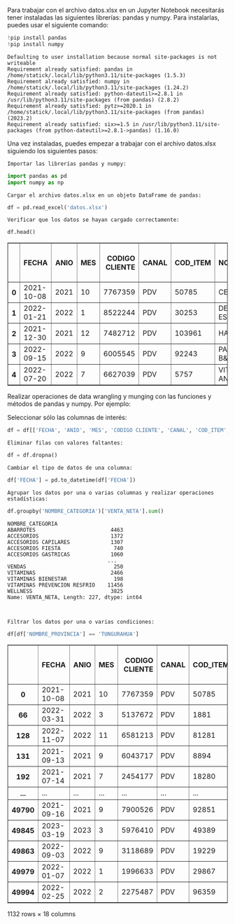 Para trabajar con el archivo datos.xlsx en un Jupyter Notebook necesitarás tener instaladas las siguientes librerías: pandas y numpy. Para instalarlas, puedes usar el siguiente comando:


```python
!pip install pandas 
!pip install numpy
```

    Defaulting to user installation because normal site-packages is not writeable
    Requirement already satisfied: pandas in /home/statick/.local/lib/python3.11/site-packages (1.5.3)
    Requirement already satisfied: numpy in /home/statick/.local/lib/python3.11/site-packages (1.24.2)
    Requirement already satisfied: python-dateutil>=2.8.1 in /usr/lib/python3.11/site-packages (from pandas) (2.8.2)
    Requirement already satisfied: pytz>=2020.1 in /home/statick/.local/lib/python3.11/site-packages (from pandas) (2023.2)
    Requirement already satisfied: six>=1.5 in /usr/lib/python3.11/site-packages (from python-dateutil>=2.8.1->pandas) (1.16.0)


Una vez instaladas, puedes empezar a trabajar con el archivo datos.xlsx siguiendo los siguientes pasos:

    Importar las librerías pandas y numpy:


```python
import pandas as pd
import numpy as np
```

    Cargar el archivo datos.xlsx en un objeto DataFrame de pandas:


```python
df = pd.read_excel('datos.xlsx')
```

    Verificar que los datos se hayan cargado correctamente:


```python
df.head()
```




<div>
<style scoped>
    .dataframe tbody tr th:only-of-type {
        vertical-align: middle;
    }

    .dataframe tbody tr th {
        vertical-align: top;
    }

    .dataframe thead th {
        text-align: right;
    }
</style>
<table border="1" class="dataframe">
  <thead>
    <tr style="text-align: right;">
      <th></th>
      <th>FECHA</th>
      <th>ANIO</th>
      <th>MES</th>
      <th>CODIGO CLIENTE</th>
      <th>CANAL</th>
      <th>COD_ITEM</th>
      <th>NOMBRE_PRODUCTO</th>
      <th>NOMBRE_CATEGORIA</th>
      <th>NOMBRE_TIPO_NEGOCIO</th>
      <th>COD_LOCAL</th>
      <th>NOMBRE_LOCAL</th>
      <th>NOMBRE_PROVINCIA</th>
      <th>NOMBRE_CIUDAD</th>
      <th>NÚMERO DE TRANSACCIÓN</th>
      <th>VENTA_NETA</th>
      <th>MARGEN</th>
      <th>CANTIDAD</th>
      <th>COD FORMA DE PAGO</th>
    </tr>
  </thead>
  <tbody>
    <tr>
      <th>0</th>
      <td>2021-10-08</td>
      <td>2021</td>
      <td>10</td>
      <td>7767359</td>
      <td>PDV</td>
      <td>50785</td>
      <td>CEPILLOS B&amp;C</td>
      <td>IMPLEMENTOS DE CABELLO B&amp;C</td>
      <td>B&amp;C</td>
      <td>791</td>
      <td>FYBECA MALL DE LOS ANDES</td>
      <td>TUNGURAHUA</td>
      <td>AMBATO</td>
      <td>3810852</td>
      <td>7</td>
      <td>2</td>
      <td>1</td>
      <td>1</td>
    </tr>
    <tr>
      <th>1</th>
      <td>2022-01-21</td>
      <td>2022</td>
      <td>1</td>
      <td>8522244</td>
      <td>PDV</td>
      <td>30253</td>
      <td>DELINEADOR OJOS ESSENCE</td>
      <td>COSMETICO UÑAS</td>
      <td>B&amp;CP</td>
      <td>95</td>
      <td>FYBECA LOS MANGOS</td>
      <td>MANABÍ</td>
      <td>PORTOVIEJO</td>
      <td>5962659</td>
      <td>9</td>
      <td>2</td>
      <td>1</td>
      <td>1</td>
    </tr>
    <tr>
      <th>2</th>
      <td>2021-12-30</td>
      <td>2021</td>
      <td>12</td>
      <td>7482712</td>
      <td>PDV</td>
      <td>103961</td>
      <td>HANUTA B&amp;C</td>
      <td>COLACIONES Y SNACKS</td>
      <td>B&amp;C</td>
      <td>1271</td>
      <td>FYBECA SAN LUIS SHOPPING</td>
      <td>PICHINCHA</td>
      <td>QUITO</td>
      <td>3485885</td>
      <td>11</td>
      <td>2</td>
      <td>2</td>
      <td>3</td>
    </tr>
    <tr>
      <th>3</th>
      <td>2022-09-15</td>
      <td>2022</td>
      <td>9</td>
      <td>6005545</td>
      <td>PDV</td>
      <td>92243</td>
      <td>PAPAS PRINGLES B&amp;C.</td>
      <td>CONFITES</td>
      <td>B&amp;C</td>
      <td>71840</td>
      <td>FYBECA LOS FRESNOS</td>
      <td>PICHINCHA</td>
      <td>QUITO</td>
      <td>4209849</td>
      <td>18</td>
      <td>2</td>
      <td>1</td>
      <td>5</td>
    </tr>
    <tr>
      <th>4</th>
      <td>2022-07-20</td>
      <td>2022</td>
      <td>7</td>
      <td>6627039</td>
      <td>PDV</td>
      <td>5757</td>
      <td>VITAMIN CHOICE ANTIOXIDANTE</td>
      <td>SUPLEMENTOS</td>
      <td>B&amp;C</td>
      <td>1901</td>
      <td>FYBECA SCALA</td>
      <td>PICHINCHA</td>
      <td>QUITO</td>
      <td>6412586</td>
      <td>7</td>
      <td>2</td>
      <td>1</td>
      <td>5</td>
    </tr>
  </tbody>
</table>
</div>



Realizar operaciones de data wrangling y munging con las funciones y métodos de pandas y numpy. Por ejemplo:

Seleccionar sólo las columnas de interés:


```python
df = df[['FECHA', 'ANIO', 'MES', 'CODIGO CLIENTE', 'CANAL', 'COD_ITEM', 'NOMBRE_PRODUCTO', 'NOMBRE_CATEGORIA', 'NOMBRE_TIPO_NEGOCIO', 'COD_LOCAL', 'NOMBRE_LOCAL', 'NOMBRE_PROVINCIA', 'NOMBRE_CIUDAD', 'NÚMERO DE TRANSACCIÓN', 'VENTA_NETA', 'MARGEN', 'CANTIDAD', 'COD FORMA DE PAGO']]
```

    Eliminar filas con valores faltantes:


```python
df = df.dropna()
```

    Cambiar el tipo de datos de una columna:


```python
df['FECHA'] = pd.to_datetime(df['FECHA'])
```

    Agrupar los datos por una o varias columnas y realizar operaciones estadísticas:


```python
df.groupby('NOMBRE_CATEGORIA')['VENTA_NETA'].sum()
```




    NOMBRE_CATEGORIA
    ABARROTES                        4463
    ACCESORIOS                       1372
    ACCESORIOS CAPILARES             1307
    ACCESORIOS FIESTA                 740
    ACCESORIOS GASTRICAS             1060
                                    ...  
    VENDAS                            250
    VITAMINAS                        2466
    VITAMINAS BIENESTAR               198
    VITAMINAS PREVENCION RESFRIO    11456
    WELLNESS                         3825
    Name: VENTA_NETA, Length: 227, dtype: int64



    Filtrar los datos por una o varias condiciones:


```python
df[df['NOMBRE_PROVINCIA'] == 'TUNGURAHUA']
```




<div>
<style scoped>
    .dataframe tbody tr th:only-of-type {
        vertical-align: middle;
    }

    .dataframe tbody tr th {
        vertical-align: top;
    }

    .dataframe thead th {
        text-align: right;
    }
</style>
<table border="1" class="dataframe">
  <thead>
    <tr style="text-align: right;">
      <th></th>
      <th>FECHA</th>
      <th>ANIO</th>
      <th>MES</th>
      <th>CODIGO CLIENTE</th>
      <th>CANAL</th>
      <th>COD_ITEM</th>
      <th>NOMBRE_PRODUCTO</th>
      <th>NOMBRE_CATEGORIA</th>
      <th>NOMBRE_TIPO_NEGOCIO</th>
      <th>COD_LOCAL</th>
      <th>NOMBRE_LOCAL</th>
      <th>NOMBRE_PROVINCIA</th>
      <th>NOMBRE_CIUDAD</th>
      <th>NÚMERO DE TRANSACCIÓN</th>
      <th>VENTA_NETA</th>
      <th>MARGEN</th>
      <th>CANTIDAD</th>
      <th>COD FORMA DE PAGO</th>
    </tr>
  </thead>
  <tbody>
    <tr>
      <th>0</th>
      <td>2021-10-08</td>
      <td>2021</td>
      <td>10</td>
      <td>7767359</td>
      <td>PDV</td>
      <td>50785</td>
      <td>CEPILLOS B&amp;C</td>
      <td>IMPLEMENTOS DE CABELLO B&amp;C</td>
      <td>B&amp;C</td>
      <td>791</td>
      <td>FYBECA MALL DE LOS ANDES</td>
      <td>TUNGURAHUA</td>
      <td>AMBATO</td>
      <td>3810852</td>
      <td>7</td>
      <td>2</td>
      <td>1</td>
      <td>1</td>
    </tr>
    <tr>
      <th>66</th>
      <td>2022-03-31</td>
      <td>2022</td>
      <td>3</td>
      <td>5137672</td>
      <td>PDV</td>
      <td>1881</td>
      <td>ANALGAN</td>
      <td>ANTICONVULSIVANTES</td>
      <td>FARMA</td>
      <td>72080</td>
      <td>FYBECA GUAYTAMBOS</td>
      <td>TUNGURAHUA</td>
      <td>AMBATO</td>
      <td>2744497</td>
      <td>10</td>
      <td>3</td>
      <td>12</td>
      <td>1</td>
    </tr>
    <tr>
      <th>128</th>
      <td>2022-11-07</td>
      <td>2022</td>
      <td>11</td>
      <td>6581213</td>
      <td>PDV</td>
      <td>81281</td>
      <td>HIDRATANTES GATORADE B&amp;C.</td>
      <td>BEBIDAS ISOTONICAS</td>
      <td>B&amp;C</td>
      <td>72047</td>
      <td>FYBECA GALES</td>
      <td>TUNGURAHUA</td>
      <td>AMBATO</td>
      <td>6304691</td>
      <td>19</td>
      <td>2</td>
      <td>2</td>
      <td>5</td>
    </tr>
    <tr>
      <th>131</th>
      <td>2021-09-13</td>
      <td>2021</td>
      <td>9</td>
      <td>6043717</td>
      <td>PDV</td>
      <td>8894</td>
      <td>CUPON VIRTUAL CLIENTE.</td>
      <td>CLIENTES - OBSEQUIOS NO MED</td>
      <td>B&amp;CP</td>
      <td>731</td>
      <td>FYBECA FICOA</td>
      <td>TUNGURAHUA</td>
      <td>AMBATO</td>
      <td>3936918</td>
      <td>7</td>
      <td>4</td>
      <td>1</td>
      <td>4</td>
    </tr>
    <tr>
      <th>192</th>
      <td>2021-07-14</td>
      <td>2021</td>
      <td>7</td>
      <td>2454177</td>
      <td>PDV</td>
      <td>18280</td>
      <td>CANDISNEY B&amp;C</td>
      <td>CONFITES</td>
      <td>B&amp;C</td>
      <td>791</td>
      <td>FYBECA MALL DE LOS ANDES</td>
      <td>TUNGURAHUA</td>
      <td>AMBATO</td>
      <td>3250810</td>
      <td>10</td>
      <td>2</td>
      <td>1</td>
      <td>4</td>
    </tr>
    <tr>
      <th>...</th>
      <td>...</td>
      <td>...</td>
      <td>...</td>
      <td>...</td>
      <td>...</td>
      <td>...</td>
      <td>...</td>
      <td>...</td>
      <td>...</td>
      <td>...</td>
      <td>...</td>
      <td>...</td>
      <td>...</td>
      <td>...</td>
      <td>...</td>
      <td>...</td>
      <td>...</td>
      <td>...</td>
    </tr>
    <tr>
      <th>49790</th>
      <td>2021-09-16</td>
      <td>2021</td>
      <td>9</td>
      <td>7900526</td>
      <td>PDV</td>
      <td>92851</td>
      <td>OMEPRAZOL (/LA SANTE)</td>
      <td>ANTIULCEROSOS</td>
      <td>FARMA</td>
      <td>791</td>
      <td>FYBECA MALL DE LOS ANDES</td>
      <td>TUNGURAHUA</td>
      <td>AMBATO</td>
      <td>352010</td>
      <td>10</td>
      <td>4</td>
      <td>32</td>
      <td>5</td>
    </tr>
    <tr>
      <th>49845</th>
      <td>2023-03-19</td>
      <td>2023</td>
      <td>3</td>
      <td>5976410</td>
      <td>PDV</td>
      <td>49389</td>
      <td>DICLOFENACO ( MEDIGENER))</td>
      <td>ANTIINFLAMATORIOS</td>
      <td>FARMA</td>
      <td>791</td>
      <td>FYBECA MALL DE LOS ANDES</td>
      <td>TUNGURAHUA</td>
      <td>AMBATO</td>
      <td>4505822</td>
      <td>15</td>
      <td>2</td>
      <td>10</td>
      <td>5</td>
    </tr>
    <tr>
      <th>49863</th>
      <td>2022-09-03</td>
      <td>2022</td>
      <td>9</td>
      <td>3118689</td>
      <td>PDV</td>
      <td>19229</td>
      <td>PROFINAL</td>
      <td>ANTIINFLAMATORIOS</td>
      <td>FARMA</td>
      <td>791</td>
      <td>FYBECA MALL DE LOS ANDES</td>
      <td>TUNGURAHUA</td>
      <td>AMBATO</td>
      <td>4511214</td>
      <td>12</td>
      <td>4</td>
      <td>4</td>
      <td>1</td>
    </tr>
    <tr>
      <th>49979</th>
      <td>2022-01-07</td>
      <td>2022</td>
      <td>1</td>
      <td>1996633</td>
      <td>PDV</td>
      <td>29867</td>
      <td>ESOZ</td>
      <td>ANTIULCEROSOS</td>
      <td>FARMA</td>
      <td>72154</td>
      <td>FYBECA PATATE</td>
      <td>TUNGURAHUA</td>
      <td>PATATE</td>
      <td>4076983</td>
      <td>12</td>
      <td>3</td>
      <td>1</td>
      <td>4</td>
    </tr>
    <tr>
      <th>49994</th>
      <td>2022-02-25</td>
      <td>2022</td>
      <td>2</td>
      <td>2275487</td>
      <td>PDV</td>
      <td>96359</td>
      <td>ENDOCARE</td>
      <td>DERMOCOSMETICA</td>
      <td>B&amp;CP</td>
      <td>72080</td>
      <td>FYBECA GUAYTAMBOS</td>
      <td>TUNGURAHUA</td>
      <td>AMBATO</td>
      <td>3215801</td>
      <td>14</td>
      <td>2</td>
      <td>1</td>
      <td>1</td>
    </tr>
  </tbody>
</table>
<p>1132 rows × 18 columns</p>
</div>
